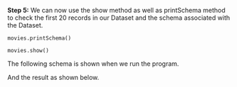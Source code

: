 
**Step 5:** We can now use the show method as well as printSchema method to check the first 20 records in our Dataset and the schema associated with the Dataset.

```
movies.printSchema()

movies.show()
```
 

The following schema is shown when we run the program.

 

And the result as shown below.

 

